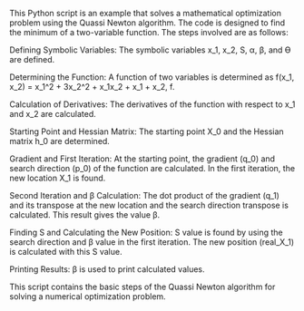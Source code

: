 This Python script is an example that solves a mathematical optimization problem using the Quassi Newton algorithm. The code is designed to find the minimum of a two-variable function. The steps involved are as follows:

Defining Symbolic Variables:
The symbolic variables x_1, x_2, S, α, β, and ϴ are defined.

Determining the Function:
A function of two variables is determined as f(x_1, x_2) = x_1^2 + 3x_2^2 + x_1x_2 + x_1 + x_2, f.

Calculation of Derivatives:
The derivatives of the function with respect to x_1 and x_2 are calculated.

Starting Point and Hessian Matrix:
The starting point X_0 and the Hessian matrix h_0 are determined.

Gradient and First Iteration:
At the starting point, the gradient (q_0) and search direction (p_0) of the function are calculated. In the first iteration, the new location X_1 is found.

Second Iteration and β Calculation:
The dot product of the gradient (q_1) and its transpose at the new location and the search direction transpose is calculated. This result gives the value β.

Finding S and Calculating the New Position:
S value is found by using the search direction and β value in the first iteration. The new position (real_X_1) is calculated with this S value.

Printing Results:
β is used to print calculated values.

This script contains the basic steps of the Quassi Newton algorithm for solving a numerical optimization problem.
